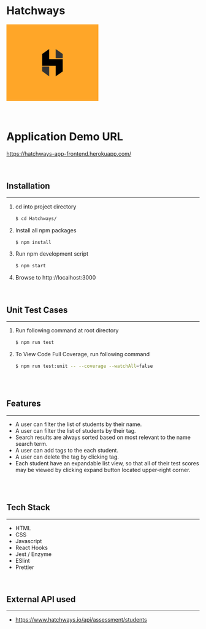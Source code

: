 # Hatchways

<img src="public/logo512.png" width="240" height="200" />
<br/><br/><br/>

# Application Demo URL
https://hatchways-app-frontend.herokuapp.com/
<br/><br/><br/>

## Installation
---

1. cd into project directory
    ```bash
    $ cd Hatchways/
    ```

2. Install all npm packages
    ```bash
    $ npm install
    ```

3. Run npm development script
    ```bash
    $ npm start
    ```

4. Browse to http://localhost:3000
<br/><br/><br/>

## Unit Test Cases
---
1. Run following command at root directory
    ```bash
    $ npm run test
    ```
2. To View Code Full Coverage, run following command
    ```bash
    $ npm run test:unit -- --coverage --watchAll=false
    ```
<br/><br/>

## Features
---
- A user can filter the list of students by their name.
- A user can filter the list of students by their tag.
- Search results are always sorted based on most relevant to the name search term.
- A user can add tags to the each student.
- A user can delete the tag by clicking tag.
- Each student have an expandable list view, so that all of their test scores may be viewed by clicking expand button located upper-right corner.


<br/><br/>

## Tech Stack
---
- HTML
- CSS
- Javascript
- React Hooks
- Jest / Enzyme
- ESlint
- Prettier
<br/><br/><br/>

## External API used
---
- https://www.hatchways.io/api/assessment/students
<br/><br/><br/>
